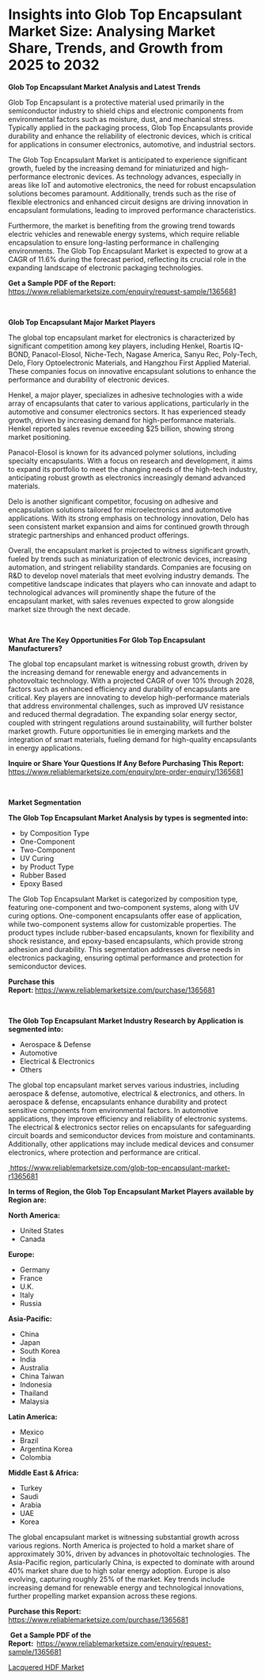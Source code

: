 <p><h1>Insights into Glob Top Encapsulant Market Size: Analysing Market Share, Trends, and Growth from 2025 to 2032</h1></p><p><strong>Glob Top Encapsulant Market Analysis and Latest Trends</strong></p>
<p><p>Glob Top Encapsulant is a protective material used primarily in the semiconductor industry to shield chips and electronic components from environmental factors such as moisture, dust, and mechanical stress. Typically applied in the packaging process, Glob Top Encapsulants provide durability and enhance the reliability of electronic devices, which is critical for applications in consumer electronics, automotive, and industrial sectors.</p><p>The Glob Top Encapsulant Market is anticipated to experience significant growth, fueled by the increasing demand for miniaturized and high-performance electronic devices. As technology advances, especially in areas like IoT and automotive electronics, the need for robust encapsulation solutions becomes paramount. Additionally, trends such as the rise of flexible electronics and enhanced circuit designs are driving innovation in encapsulant formulations, leading to improved performance characteristics.</p><p>Furthermore, the market is benefiting from the growing trend towards electric vehicles and renewable energy systems, which require reliable encapsulation to ensure long-lasting performance in challenging environments. The Glob Top Encapsulant Market is expected to grow at a CAGR of 11.6% during the forecast period, reflecting its crucial role in the expanding landscape of electronic packaging technologies.</p></p>
<p><strong>Get a Sample PDF of the Report:&nbsp;</strong> <a href="https://www.reliablemarketsize.com/enquiry/request-sample/1365681?utm_campaign=2334&utm_medium=2&utm_source=Github&utm_content=ia&utm_term=22032025&utm_id=glob-top-encapsulant">https://www.reliablemarketsize.com/enquiry/request-sample/1365681</a></p>
<p>&nbsp;</p>
<p><strong>Glob Top Encapsulant Major Market Players</strong></p>
<p><p>The global top encapsulant market for electronics is characterized by significant competition among key players, including Henkel, Roartis IQ-BOND, Panacol-Elosol, Niche-Tech, Nagase America, Sanyu Rec, Poly-Tech, Delo, Flory Optoelectronic Materials, and Hangzhou First Applied Material. These companies focus on innovative encapsulant solutions to enhance the performance and durability of electronic devices.</p><p>Henkel, a major player, specializes in adhesive technologies with a wide array of encapsulants that cater to various applications, particularly in the automotive and consumer electronics sectors. It has experienced steady growth, driven by increasing demand for high-performance materials. Henkel reported sales revenue exceeding $25 billion, showing strong market positioning.</p><p>Panacol-Elosol is known for its advanced polymer solutions, including specialty encapsulants. With a focus on research and development, it aims to expand its portfolio to meet the changing needs of the high-tech industry, anticipating robust growth as electronics increasingly demand advanced materials.</p><p>Delo is another significant competitor, focusing on adhesive and encapsulation solutions tailored for microelectronics and automotive applications. With its strong emphasis on technology innovation, Delo has seen consistent market expansion and aims for continued growth through strategic partnerships and enhanced product offerings.</p><p>Overall, the encapsulant market is projected to witness significant growth, fueled by trends such as miniaturization of electronic devices, increasing automation, and stringent reliability standards. Companies are focusing on R&D to develop novel materials that meet evolving industry demands. The competitive landscape indicates that players who can innovate and adapt to technological advances will prominently shape the future of the encapsulant market, with sales revenues expected to grow alongside market size through the next decade.</p></p>
<p>&nbsp;</p>
<p><strong>What Are The Key Opportunities For Glob Top Encapsulant Manufacturers?</strong></p>
<p><p>The global top encapsulant market is witnessing robust growth, driven by the increasing demand for renewable energy and advancements in photovoltaic technology. With a projected CAGR of over 10% through 2028, factors such as enhanced efficiency and durability of encapsulants are critical. Key players are innovating to develop high-performance materials that address environmental challenges, such as improved UV resistance and reduced thermal degradation. The expanding solar energy sector, coupled with stringent regulations around sustainability, will further bolster market growth. Future opportunities lie in emerging markets and the integration of smart materials, fueling demand for high-quality encapsulants in energy applications.</p></p>
<p><strong>Inquire or Share Your Questions If Any Before Purchasing This Report:</strong> <a href="https://www.reliablemarketsize.com/enquiry/pre-order-enquiry/1365681?utm_campaign=2334&utm_medium=2&utm_source=Github&utm_content=ia&utm_term=22032025&utm_id=glob-top-encapsulant">https://www.reliablemarketsize.com/enquiry/pre-order-enquiry/1365681</a></p>
<p>&nbsp;</p>
<p><strong>Market Segmentation</strong></p>
<p><strong>The Glob Top Encapsulant Market Analysis by types is segmented into:</strong></p>
<p><ul><li>by Composition Type</li><li>One-Component</li><li>Two-Component</li><li>UV Curing</li><li>by Product Type</li><li>Rubber Based</li><li>Epoxy Based</li></ul></p>
<p><p>The Glob Top Encapsulant Market is categorized by composition type, featuring one-component and two-component systems, along with UV curing options. One-component encapsulants offer ease of application, while two-component systems allow for customizable properties. The product types include rubber-based encapsulants, known for flexibility and shock resistance, and epoxy-based encapsulants, which provide strong adhesion and durability. This segmentation addresses diverse needs in electronics packaging, ensuring optimal performance and protection for semiconductor devices.</p></p>
<p><strong>Purchase this Report:&nbsp;</strong><a href="https://www.reliablemarketsize.com/purchase/1365681?utm_campaign=2334&utm_medium=2&utm_source=Github&utm_content=ia&utm_term=22032025&utm_id=glob-top-encapsulant">https://www.reliablemarketsize.com/purchase/1365681</a></p>
<p>&nbsp;</p>
<p><strong>The Glob Top Encapsulant Market Industry Research by Application is segmented into:</strong></p>
<p><ul><li>Aerospace & Defense</li><li>Automotive</li><li>Electrical & Electronics</li><li>Others</li></ul></p>
<p><p>The global top encapsulant market serves various industries, including aerospace & defense, automotive, electrical & electronics, and others. In aerospace & defense, encapsulants enhance durability and protect sensitive components from environmental factors. In automotive applications, they improve efficiency and reliability of electronic systems. The electrical & electronics sector relies on encapsulants for safeguarding circuit boards and semiconductor devices from moisture and contaminants. Additionally, other applications may include medical devices and consumer electronics, where protection and performance are critical.</p></p>
<p><a href="https://www.reliablemarketsize.com/glob-top-encapsulant-market-r1365681?utm_campaign=2334&utm_medium=2&utm_source=Github&utm_content=ia&utm_term=22032025&utm_id=glob-top-encapsulant">&nbsp;https://www.reliablemarketsize.com/glob-top-encapsulant-market-r1365681</a></p>
<p><strong>In terms of Region, the Glob Top Encapsulant Market Players available by Region are:</strong></p>
<p>
    <p> <strong> North America: </strong>
        <ul>
            <li>United States</li>
            <li>Canada</li>
        </ul>
        </p> 
    <p> <strong> Europe: </strong>
        <ul>
            <li>Germany</li>
            <li>France</li>
            <li>U.K.</li>
            <li>Italy</li>
            <li>Russia</li>
        </ul>
        </p> 
    <p> <strong> Asia-Pacific: </strong>
        <ul>
            <li>China</li>
            <li>Japan</li>
            <li>South Korea</li>
            <li>India</li>
            <li>Australia</li>
            <li>China Taiwan</li>
            <li>Indonesia</li>
            <li>Thailand</li>
            <li>Malaysia</li>
        </ul>
        </p> 
    <p> <strong> Latin America: </strong>
        <ul>
            <li>Mexico</li>
            <li>Brazil</li>
            <li>Argentina Korea</li>
            <li>Colombia</li>
        </ul>
        </p> 
    <p> <strong> Middle East & Africa: </strong>
        <ul>
            <li>Turkey</li>
            <li>Saudi</li>
            <li>Arabia</li>
            <li>UAE</li>
            <li>Korea</li>
        </ul>
    </p>
    </p>
<p><p>The global encapsulant market is witnessing substantial growth across various regions. North America is projected to hold a market share of approximately 30%, driven by advances in photovoltaic technologies. The Asia-Pacific region, particularly China, is expected to dominate with around 40% market share due to high solar energy adoption. Europe is also evolving, capturing roughly 25% of the market. Key trends include increasing demand for renewable energy and technological innovations, further propelling market expansion across these regions.</p></p>
<p><strong>Purchase this Report: </strong><a href="https://www.reliablemarketsize.com/purchase/1365681?utm_campaign=2334&utm_medium=2&utm_source=Github&utm_content=ia&utm_term=22032025&utm_id=glob-top-encapsulant">https://www.reliablemarketsize.com/purchase/1365681</a></p>
<p>&nbsp;<strong>Get a Sample PDF of the Report:&nbsp;&nbsp;</strong><a href="https://www.reliablemarketsize.com/enquiry/request-sample/1365681?utm_campaign=2334&utm_medium=2&utm_source=Github&utm_content=ia&utm_term=22032025&utm_id=glob-top-encapsulant">https://www.reliablemarketsize.com/enquiry/request-sample/1365681</a></p>
<p><strong></strong></p>
<p><p><a href="https://github.com/krinerstormy331/Market-Research-Report-List-1/blob/main/lacquered-hdf-market.md?utm_campaign=2334&utm_medium=2&utm_source=Github&utm_content=ia&utm_term=22032025&utm_id=glob-top-encapsulant">Lacquered HDF Market</a></p></p>